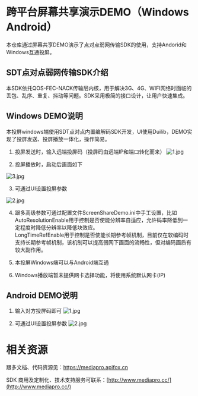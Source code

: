 ﻿
# 跨平台屏幕共享演示DEMO（Windows Android）

本仓库通过屏幕共享DEMO演示了点对点弱网传输SDK的使用，支持Andorid和Windows互通投屏。

## SDT点对点弱网传输SDK介绍
本SDK依托QOS-FEC-NACK传输层内核，用于解决3G、4G、WIFI网络时面临的丢包、乱序、重复、抖动等问题。SDK采用极简的接口设计，让用户快速集成。


## Windows DEMO说明
本投屏windows端使用SDT点对点内置编解码SDK开发，UI使用Duilib，DEMO实现了投屏发送、投屏播放一体化，操作简易。

1. 投屏发送时，输入远端投屏码（投屏码由远端IP和端口转化而来）
![1.jpg](https://api.apifox.cn/api/v1/projects/2558265/resources/383014/image-preview)


2. 投屏播放时，启动后画面如下

![3.jpg](https://api.apifox.cn/api/v1/projects/2558265/resources/383015/image-preview)

3. 可通过UI设置投屏参数
 
![2.jpg](https://api.apifox.cn/api/v1/projects/2558265/resources/383016/image-preview)

4. 跟多高级参数可通过配置文件ScreenShareDemo.ini中手工设置，比如<br>
AutoResolutionEnable用于控制是否使能分辨率自适应，允许码率降低到一定程度时降低分辨率以降低块效应。<br>
LongTimeRefEnable用于控制是否使能长期参考帧机制，目前仅在软编码时支持长期参考帧机制，该机制可以提高弱网下画面的流畅性，但对编码画质有较大副作用。<br>

5. 本投屏Windows端可以与Android端互通

6. Windows播放端暂未提供网卡选择功能，将使用系统默认网卡(IP)

## Android DEMO说明

1. 输入对方投屏码即可
![1.jpg](https://api.apifox.cn/api/v1/projects/2558265/resources/382986/image-preview)

2. 可通过UI设置投屏参数
![2.jpg](https://api.apifox.cn/api/v1/projects/2558265/resources/382991/image-preview)




# 相关资源
跟多文档、代码资源见：https://mediapro.apifox.cn

SDK 商用及定制化、技术支持服务可联系：[http://www.mediapro.cc/](http://www.mediapro.cc/)



